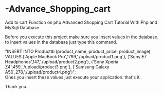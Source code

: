 # -Advance_Shopping_cart
Add to cart Function on php
Advanced Shopping Cart Tutorial With Php and MySqli Database

Before you execute this project make sure you insert values in the database. to insert values in the database just type this command.

"INSERT INTO Producttb (product_name, product_price, product_image)
        VALUES ('Apple MacBook Pro',1799,'./upload/product1.png'),
                        ('Sony E7 Headphones',147,'./upload/product2.png'),
                        ('Sony Xperia Z4',459,'./upload/product3.png'),
                        ('Samsung Galaxy A50',278,'./upload/product4.png')";
<br>
Ones you insert these values just execute your application. that's it.

Thank you.
